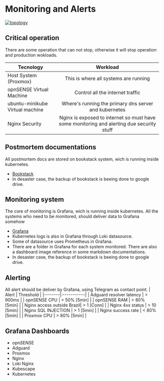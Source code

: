 # Monitoring and Alerts

[![topology](../static/images/images.gif)]()

## Critical operation
There are some operation that can not stop, otherwise it will stop operation and production wokloads.

| Tecnology | Workload |
|--------|:-----------:|
| Host System (Proxmox) | This is where all systems are running |
| opnSENSE Virtual Machine | Control all the internet traffic |
| ubuntu-minikube Virtual machine | Where's running the primary dns server and kubernetes |
| Nginx Security | Nginx is exposed to internet so must have some monitoring and alerting due security stuff |

## Postmortem documentations
All postmortem docs are stored on bookstack system, wich is running inside kubernetes.
- [Bookstack](../virtual%20machines/ubuntu-minikube/Kubernetes/bookstack/)
- In desaster case, the backup of bookstack is beeing done to google drive.

## Monitoring system
The core of monitoring is Grafana, wich is running inside kubernetes. All the systems who need to be monitored, should deliver data to Grafana somehow
- [Grafana](../virtual%20machines/ubuntu-minikube/Kubernetes/grafana/)
- Kubernetes logs is also in Grafana through Loki datasource.
- Some of datasource uses Prometheus in Grafana.
- There are a folder in Grafana for each system monitored. There are also a dashboard image reference in some markdown documentations.
- In desaster case, the backup of bookstack is beeing done to google drive.

## Alerting
All alert should be deliver by Grafana, using Telegram as contact point.
| Alert | Threshold |
|--------|:-----------:|
| Adguard resolver latency | > 900ms |
| opnSENSE CPU | > 50% [5min] |
| opnSENSE RAM | > 80% [5min] |
| Nginx access outside Brazil| > 1 [Conn] |
| Nginx 4xx status | > 10 [5min] |
| Nginx SQL INJECTION | > 1 [5min] |
| Nginx success rate | < 80% [5min] |
| Proxmox CPU | > 80% [5min] |

## Grafana Dashboards
- opnSENSE
- Adguard
- Proxmox
- Nginx
- Loki Nginx
- Kubescape
- Kubernetes